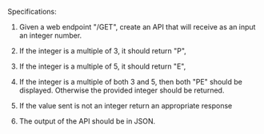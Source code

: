 Specifications:

1. Given a web endpoint "/GET", create an API that will receive as an input an integer number.

2. If the integer is a multiple of 3, it should return "P",

3. If the integer is a multiple of 5, it should return "E",

4. If the integer is a multiple of both 3 and 5, then both "PE" should be displayed. Otherwise the provided integer should be returned.

5. If the value sent is not an integer return an appropriate response

6. The output of the API should be in JSON.
